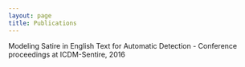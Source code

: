 ```yaml
---
layout: page
title: Publications
---
```


 Modeling Satire in English Text for Automatic Detection - Conference proceedings at ICDM-Sentire, 2016
 

